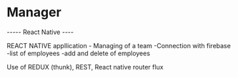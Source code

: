 # Manager
----- React Native ----

REACT NATIVE appllication - Managing of a team
-Connection with firebase
-list of employees
-add and delete of employees 

Use of REDUX (thunk), REST, React native router flux 
